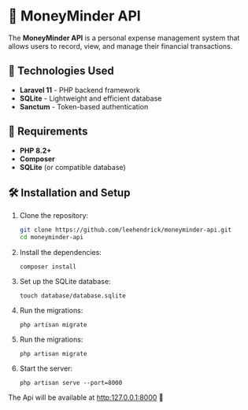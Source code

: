 # 🏦 MoneyMinder API

The **MoneyMinder API** is a personal expense management system that allows users to record, view, and manage their financial transactions.

## 🚀 Technologies Used

- **Laravel 11** - PHP backend framework
- **SQLite** - Lightweight and efficient database
- **Sanctum** - Token-based authentication

## 📌 Requirements

- **PHP 8.2+**
- **Composer**
- **SQLite** (or compatible database)

## 🛠️ Installation and Setup

1. Clone the repository:

   ```sh
   git clone https://github.com/leehendrick/moneyminder-api.git
   cd moneyminder-api
   
2. Install the dependencies:
   ```shell
   composer install

3. Set up the SQLite database:
   ```shell
   touch database/database.sqlite

4. Run the migrations:
   ```shell
   php artisan migrate

5. Run the migrations:
   ```shell
   php artisan migrate

6. Start the server:
   ```shell
   php artisan serve --port=8000

The Api will be available at [http:127.0.0.1:8000](http:127.0.0.1:8000) 🚀
